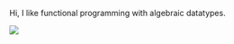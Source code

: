 Hi, I like functional programming with algebraic datatypes.

<a>
  <img align="center" src="https://github-readme-stats.vercel.app/api?username=juhp&theme=dark"/>
</a>

<!--
<a>
  <img align="center" src="https://github-readme-stats.vercel.app/api/top-langs/?username=juhp&layout=compact&theme=dark"/>
</a>

Here are some ideas to get you started:

- 🔭 I’m currently working on ...
- 🌱 I’m currently learning ...
- 👯 I’m looking to collaborate on ...
- 🤔 I’m looking for help with ...
- 💬 Ask me about ...
- 📫 How to reach me: ...
- 😄 Pronouns: ...
- ⚡ Fun fact: ...
-->
